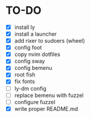 # TO-DO
- [x] install ly
- [x] install a launcher
- [x] add rixer to sudoers (wheel)
- [x] config foot
- [x] copy nvim dotfiles
- [x] config sway
- [x] config bemenu
- [x] root fish
- [x] fix fonts
- [ ] ly-dm config
- [ ] replace bemenu with fuzzel
- [ ] configure fuzzel
- [x] write proper README.md
